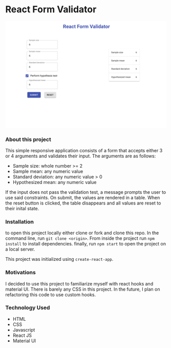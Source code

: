 # React Form Validator

![form validator screenshot](src/form_validator.png)

### About this project

This simple responsive application consists of a form that accepts either 3 or 4 arguments and validates their input. The arguments are as follows:

- Sample size: whole number >= 2
- Sample mean: any numeric value
- Standard deviation: any numeric value > 0
- Hypothesized mean: any numeric value

If the input does not pass the validation test, a message prompts the user to use said constraints. On submit, the values are rendered in a table. When the reset button is clicked, the table disappears and all values are reset to their inital state.

### Installation

to open this project locally either clone or fork and clone this repo. In the command line, run `git clone <origin>`. From inside the project run `npm install` to install dependencies. finally, run `npm start` to open the project on a local server.

This project was initialized using `create-react-app`.

### Motivations

I decided to use this project to familiarize myself with react hooks and material UI. There is barely any CSS in this project. In the future, I plan on refactoring this code to use custom hooks.

### Technology Used

- HTML
- CSS
- Javascript
- React JS
- Material UI
